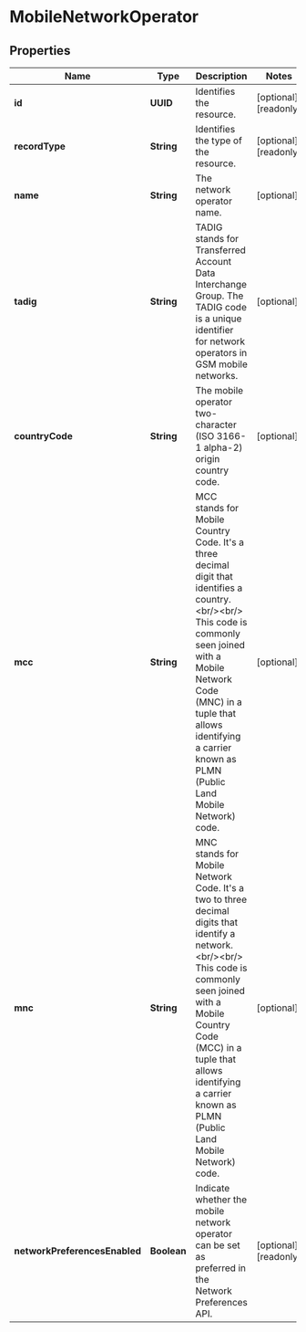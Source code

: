 

# MobileNetworkOperator


## Properties

| Name | Type | Description | Notes |
|------------ | ------------- | ------------- | -------------|
|**id** | **UUID** | Identifies the resource. |  [optional] [readonly] |
|**recordType** | **String** | Identifies the type of the resource. |  [optional] [readonly] |
|**name** | **String** | The network operator name. |  [optional] |
|**tadig** | **String** | TADIG stands for Transferred Account Data Interchange Group. The TADIG code is a unique identifier for network operators in GSM mobile networks. |  [optional] |
|**countryCode** | **String** | The mobile operator two-character (ISO 3166-1 alpha-2) origin country code. |  [optional] |
|**mcc** | **String** | MCC stands for Mobile Country Code. It&#39;s a three decimal digit that identifies a country.&lt;br/&gt;&lt;br/&gt; This code is commonly seen joined with a Mobile Network Code (MNC) in a tuple that allows identifying a carrier known as PLMN (Public Land Mobile Network) code. |  [optional] |
|**mnc** | **String** | MNC stands for Mobile Network Code. It&#39;s a two to three decimal digits that identify a network.&lt;br/&gt;&lt;br/&gt;  This code is commonly seen joined with a Mobile Country Code (MCC) in a tuple that allows identifying a carrier known as PLMN (Public Land Mobile Network) code. |  [optional] |
|**networkPreferencesEnabled** | **Boolean** | Indicate whether the mobile network operator can be set as preferred in the Network Preferences API. |  [optional] [readonly] |



